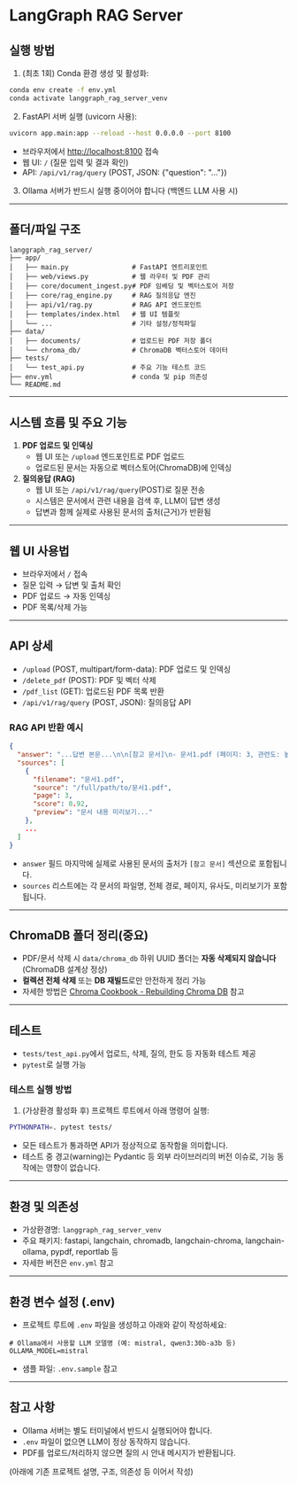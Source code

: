 # LangGraph RAG Server

## 실행 방법

1. (최초 1회) Conda 환경 생성 및 활성화:
```bash
conda env create -f env.yml
conda activate langgraph_rag_server_venv
```

2. FastAPI 서버 실행 (uvicorn 사용):
```bash
uvicorn app.main:app --reload --host 0.0.0.0 --port 8100
```
- 브라우저에서 [http://localhost:8100](http://localhost:8100) 접속
- 웹 UI: `/` (질문 입력 및 결과 확인)
- API: `/api/v1/rag/query` (POST, JSON: {"question": "..."})

3. Ollama 서버가 반드시 실행 중이어야 합니다 (백엔드 LLM 사용 시)

---

## 폴더/파일 구조

```
langgraph_rag_server/
├── app/
│   ├── main.py                # FastAPI 엔트리포인트
│   ├── web/views.py           # 웹 라우터 및 PDF 관리
│   ├── core/document_ingest.py# PDF 임베딩 및 벡터스토어 저장
│   ├── core/rag_engine.py     # RAG 질의응답 엔진
│   ├── api/v1/rag.py          # RAG API 엔드포인트
│   ├── templates/index.html   # 웹 UI 템플릿
│   └── ...                    # 기타 설정/정적파일
├── data/
│   ├── documents/             # 업로드된 PDF 저장 폴더
│   └── chroma_db/             # ChromaDB 벡터스토어 데이터
├── tests/
│   └── test_api.py            # 주요 기능 테스트 코드
├── env.yml                    # conda 및 pip 의존성
└── README.md
```

---

## 시스템 흐름 및 주요 기능

1. **PDF 업로드 및 인덱싱**
   - 웹 UI 또는 `/upload` 엔드포인트로 PDF 업로드
   - 업로드된 문서는 자동으로 벡터스토어(ChromaDB)에 인덱싱
2. **질의응답 (RAG)**
   - 웹 UI 또는 `/api/v1/rag/query`(POST)로 질문 전송
   - 시스템은 문서에서 관련 내용을 검색 후, LLM이 답변 생성
   - 답변과 함께 실제로 사용된 문서의 출처(근거)가 반환됨

---

## 웹 UI 사용법

- 브라우저에서 `/` 접속
- 질문 입력 → 답변 및 출처 확인
- PDF 업로드 → 자동 인덱싱
- PDF 목록/삭제 가능

---

## API 상세

- `/upload` (POST, multipart/form-data): PDF 업로드 및 인덱싱
- `/delete_pdf` (POST): PDF 및 벡터 삭제
- `/pdf_list` (GET): 업로드된 PDF 목록 반환
- `/api/v1/rag/query` (POST, JSON): 질의응답 API

### RAG API 반환 예시
```json
{
  "answer": "...답변 본문...\n\n[참고 문서]\n- 문서1.pdf (페이지: 3, 관련도: 높음)\n- 문서2.pdf (페이지: 5, 관련도: 중간)",
  "sources": [
    {
      "filename": "문서1.pdf",
      "source": "/full/path/to/문서1.pdf",
      "page": 3,
      "score": 0.92,
      "preview": "문서 내용 미리보기..."
    },
    ...
  ]
}
```
- `answer` 필드 마지막에 실제로 사용된 문서의 출처가 `[참고 문서]` 섹션으로 포함됩니다.
- `sources` 리스트에는 각 문서의 파일명, 전체 경로, 페이지, 유사도, 미리보기가 포함됩니다.

---

## ChromaDB 폴더 정리(중요)

- PDF/문서 삭제 시 `data/chroma_db` 하위 UUID 폴더는 **자동 삭제되지 않습니다** (ChromaDB 설계상 정상)
- **컬렉션 전체 삭제** 또는 **DB 재빌드**로만 안전하게 정리 가능
- 자세한 방법은 [Chroma Cookbook - Rebuilding Chroma DB](https://cookbook.chromadb.dev/strategies/rebuilding/) 참고

---

## 테스트

- `tests/test_api.py`에서 업로드, 삭제, 질의, 한도 등 자동화 테스트 제공
- `pytest`로 실행 가능

### 테스트 실행 방법

1. (가상환경 활성화 후) 프로젝트 루트에서 아래 명령어 실행:

```bash
PYTHONPATH=. pytest tests/
```

- 모든 테스트가 통과하면 API가 정상적으로 동작함을 의미합니다.
- 테스트 중 경고(warning)는 Pydantic 등 외부 라이브러리의 버전 이슈로, 기능 동작에는 영향이 없습니다.

---

## 환경 및 의존성

- 가상환경명: `langgraph_rag_server_venv`
- 주요 패키지: fastapi, langchain, chromadb, langchain-chroma, langchain-ollama, pypdf, reportlab 등
- 자세한 버전은 `env.yml` 참고

---

## 환경 변수 설정 (.env)

- 프로젝트 루트에 `.env` 파일을 생성하고 아래와 같이 작성하세요:

```env
# Ollama에서 사용할 LLM 모델명 (예: mistral, qwen3:30b-a3b 등)
OLLAMA_MODEL=mistral
```

- 샘플 파일: `.env.sample` 참고

---

## 참고 사항
- Ollama 서버는 별도 터미널에서 반드시 실행되어야 합니다.
- `.env` 파일이 없으면 LLM이 정상 동작하지 않습니다.
- PDF를 업로드/처리하지 않으면 질의 시 안내 메시지가 반환됩니다.

(아래에 기존 프로젝트 설명, 구조, 의존성 등 이어서 작성) 